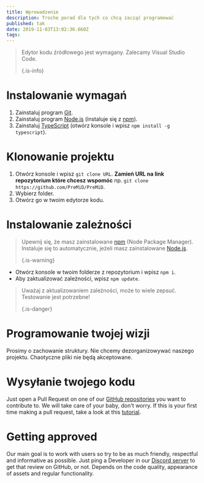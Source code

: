 ```yaml
---
title: Wprowadzenie
description: Troche porad dla tych co chcą zacząć programować
published: tak
date: 2019-11-03T13:02:36.660Z
tags:
---
```


> Edytor kodu źródłowego jest wymagany. Zalecamy Visual Studio Code. 
> 
> {.is-info}

# Instalowanie wymagań
1. Zainstaluj program [Git](https://git-scm.com/).
2. Zainstaluj program [Node.js](https://nodejs.org/en/) (instaluje się z [npm](https://www.npmjs.com/)).
3. Zainstaluj [TypeScript](https://www.typescriptlang.org/index.html#download-links) (otwórz konsole i wpisz `npm install -g typescript`).

# Klonowanie projektu
1. Otwórz konsole i wpisz `git clone URL`. **Zamień URL na link repozytorium które chcesz wspomóc** np. `git clone https://github.com/PreMiD/PreMiD`.
2. Wybierz folder.
3. Otwórz go w twoim edytorze kodu.

# Instalowanie zależności
> Upewnij się, że masz zainstalowane [npm](https://www.npmjs.com/) (Node Package Manager). Instaluje się to automatycznie, jeżeli masz zainstalowane [Node.js](https://nodejs.org/en/). 
> 
> {.is-warning}

- Otwórz konsole w twoim folderze z repozytorium i wpisz `npm i`.
- Aby zaktualizować zależności, wpisz `npm update`.

> Uważaj z aktualizowaniem zależności, może to wiele zepsuć. Testowanie jest potrzebne! 
> 
> {.is-danger}

# Programowanie twojej wizji
Prosimy o zachowanie struktury. Nie chcemy dezorganizowywać naszego projektu. Chaotyczne pliki nie będą akceptowane.

# Wysyłanie twojego kodu
Just open a Pull Request on one of our [GitHub repositories](https://github.com/PreMiD/) you want to contribute to. We will take care of your baby, don't worry. If this is your first time making a pull request, take a look at this [tutorial](https://help.github.com/en/articles/creating-a-pull-request).

# Getting approved
Our main goal is to work with users so try to be as much friendly, respectful and informative as possible. Just ping a Developer in our [Discord server](https://discord.gg/PreMiD) to get that review on GitHub, or not. Depends on the code quality, appearance of assets and regular functionality.
